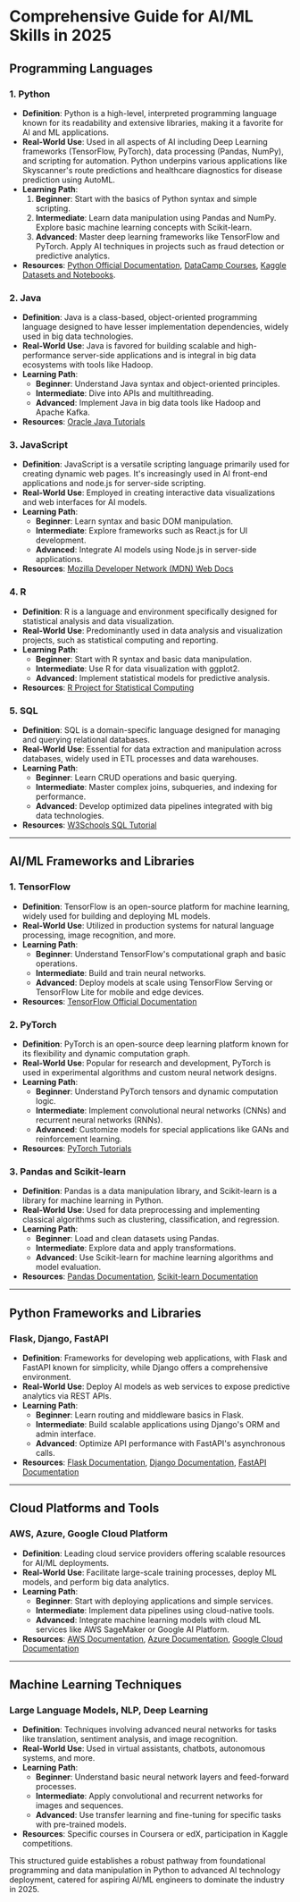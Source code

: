 # Comprehensive Guide for AI/ML Skills in 2025

## Programming Languages

### 1. Python
- **Definition**: Python is a high-level, interpreted programming language known for its readability and extensive libraries, making it a favorite for AI and ML applications.
- **Real-World Use**: Used in all aspects of AI including Deep Learning frameworks (TensorFlow, PyTorch), data processing (Pandas, NumPy), and scripting for automation. Python underpins various applications like Skyscanner's route predictions and healthcare diagnostics for disease prediction using AutoML.
- **Learning Path**:
  1. **Beginner**: Start with the basics of Python syntax and simple scripting.
  2. **Intermediate**: Learn data manipulation using Pandas and NumPy. Explore basic machine learning concepts with Scikit-learn.
  3. **Advanced**: Master deep learning frameworks like TensorFlow and PyTorch. Apply AI techniques in projects such as fraud detection or predictive analytics.
- **Resources**: [Python Official Documentation](https://www.python.org/doc/), [DataCamp Courses](https://www.datacamp.com/), [Kaggle Datasets and Notebooks](https://www.kaggle.com/).

### 2. Java
- **Definition**: Java is a class-based, object-oriented programming language designed to have lesser implementation dependencies, widely used in big data technologies.
- **Real-World Use**: Java is favored for building scalable and high-performance server-side applications and is integral in big data ecosystems with tools like Hadoop.
- **Learning Path**: 
  - **Beginner**: Understand Java syntax and object-oriented principles.
  - **Intermediate**: Dive into APIs and multithreading.
  - **Advanced**: Implement Java in big data tools like Hadoop and Apache Kafka.
- **Resources**: [Oracle Java Tutorials](https://docs.oracle.com/javase/tutorial/)

### 3. JavaScript
- **Definition**: JavaScript is a versatile scripting language primarily used for creating dynamic web pages. It's increasingly used in AI front-end applications and node.js for server-side scripting.
- **Real-World Use**: Employed in creating interactive data visualizations and web interfaces for AI models.
- **Learning Path**: 
  - **Beginner**: Learn syntax and basic DOM manipulation.
  - **Intermediate**: Explore frameworks such as React.js for UI development.
  - **Advanced**: Integrate AI models using Node.js in server-side applications.
- **Resources**: [Mozilla Developer Network (MDN) Web Docs](https://developer.mozilla.org/en-US/docs/Web/JavaScript)

### 4. R
- **Definition**: R is a language and environment specifically designed for statistical analysis and data visualization.
- **Real-World Use**: Predominantly used in data analysis and visualization projects, such as statistical computing and reporting.
- **Learning Path**: 
  - **Beginner**: Start with R syntax and basic data manipulation.
  - **Intermediate**: Use R for data visualization with ggplot2.
  - **Advanced**: Implement statistical models for predictive analysis.
- **Resources**: [R Project for Statistical Computing](https://www.r-project.org/)

### 5. SQL
- **Definition**: SQL is a domain-specific language designed for managing and querying relational databases.
- **Real-World Use**: Essential for data extraction and manipulation across databases, widely used in ETL processes and data warehouses.
- **Learning Path**: 
  - **Beginner**: Learn CRUD operations and basic querying.
  - **Intermediate**: Master complex joins, subqueries, and indexing for performance.
  - **Advanced**: Develop optimized data pipelines integrated with big data technologies.
- **Resources**: [W3Schools SQL Tutorial](https://www.w3schools.com/sql/)

---

## AI/ML Frameworks and Libraries

### 1. TensorFlow
- **Definition**: TensorFlow is an open-source platform for machine learning, widely used for building and deploying ML models.
- **Real-World Use**: Utilized in production systems for natural language processing, image recognition, and more.
- **Learning Path**: 
  - **Beginner**: Understand TensorFlow's computational graph and basic operations.
  - **Intermediate**: Build and train neural networks.
  - **Advanced**: Deploy models at scale using TensorFlow Serving or TensorFlow Lite for mobile and edge devices.
- **Resources**: [TensorFlow Official Documentation](https://www.tensorflow.org/)

### 2. PyTorch
- **Definition**: PyTorch is an open-source deep learning platform known for its flexibility and dynamic computation graph.
- **Real-World Use**: Popular for research and development, PyTorch is used in experimental algorithms and custom neural network designs.
- **Learning Path**: 
  - **Beginner**: Understand PyTorch tensors and dynamic computation logic.
  - **Intermediate**: Implement convolutional neural networks (CNNs) and recurrent neural networks (RNNs).
  - **Advanced**: Customize models for special applications like GANs and reinforcement learning.
- **Resources**: [PyTorch Tutorials](https://pytorch.org/tutorials/)

### 3. Pandas and Scikit-learn
- **Definition**: Pandas is a data manipulation library, and Scikit-learn is a library for machine learning in Python.
- **Real-World Use**: Used for data preprocessing and implementing classical algorithms such as clustering, classification, and regression.
- **Learning Path**: 
  - **Beginner**: Load and clean datasets using Pandas.
  - **Intermediate**: Explore data and apply transformations.
  - **Advanced**: Use Scikit-learn for machine learning algorithms and model evaluation.
- **Resources**: [Pandas Documentation](https://pandas.pydata.org/docs/), [Scikit-learn Documentation](https://scikit-learn.org/stable/)

---

## Python Frameworks and Libraries

### Flask, Django, FastAPI
- **Definition**: Frameworks for developing web applications, with Flask and FastAPI known for simplicity, while Django offers a comprehensive environment.
- **Real-World Use**: Deploy AI models as web services to expose predictive analytics via REST APIs.
- **Learning Path**: 
  - **Beginner**: Learn routing and middleware basics in Flask.
  - **Intermediate**: Build scalable applications using Django's ORM and admin interface.
  - **Advanced**: Optimize API performance with FastAPI's asynchronous calls.
- **Resources**: [Flask Documentation](https://flask.palletsprojects.com/), [Django Documentation](https://www.djangoproject.com/), [FastAPI Documentation](https://fastapi.tiangolo.com/)

---

## Cloud Platforms and Tools

### AWS, Azure, Google Cloud Platform
- **Definition**: Leading cloud service providers offering scalable resources for AI/ML deployments.
- **Real-World Use**: Facilitate large-scale training processes, deploy ML models, and perform big data analytics.
- **Learning Path**: 
  - **Beginner**: Start with deploying applications and simple services.
  - **Intermediate**: Implement data pipelines using cloud-native tools.
  - **Advanced**: Integrate machine learning models with cloud ML services like AWS SageMaker or Google AI Platform.
- **Resources**: [AWS Documentation](https://docs.aws.amazon.com/), [Azure Documentation](https://docs.microsoft.com/en-us/azure), [Google Cloud Documentation](https://cloud.google.com/docs)

---

## Machine Learning Techniques

### Large Language Models, NLP, Deep Learning
- **Definition**: Techniques involving advanced neural networks for tasks like translation, sentiment analysis, and image recognition.
- **Real-World Use**: Used in virtual assistants, chatbots, autonomous systems, and more.
- **Learning Path**: 
  - **Beginner**: Understand basic neural network layers and feed-forward processes.
  - **Intermediate**: Apply convolutional and recurrent networks for images and sequences.
  - **Advanced**: Use transfer learning and fine-tuning for specific tasks with pre-trained models.
- **Resources**: Specific courses in Coursera or edX, participation in Kaggle competitions.

This structured guide establishes a robust pathway from foundational programming and data manipulation in Python to advanced AI technology deployment, catered for aspiring AI/ML engineers to dominate the industry in 2025.